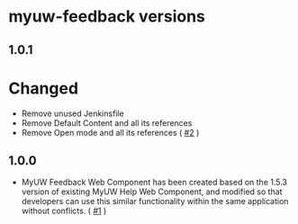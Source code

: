 # myuw-feedback versions

## 1.0.1

# Changed
* Remove unused Jenkinsfile
* Remove Default Content and all its references
* Remove Open mode and all its references ( [#2][] )

## 1.0.0

* MyUW Feedback Web Component has been created based on the 1.5.3 version of existing MyUW Help Web Component, and modified so that developers can use this similar functionality within the same application without conflicts. ( [#1][] )

[#2]: https://github.com/myuw-web-components/myuw-feedback/pull/2
[#1]: https://github.com/myuw-web-components/myuw-feedback/pull/1
